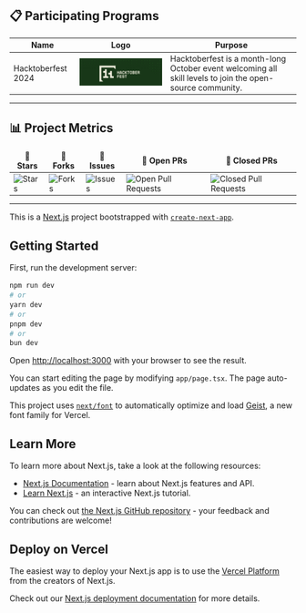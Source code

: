 ## 📋 Participating Programs

| Name                  | Logo                                                      | Purpose                                                                                                      |
|-----------------------|-----------------------------------------------------------|--------------------------------------------------------------------------------------------------------------|
| Hacktoberfest 2024    | ![Hacktoberfest Logo](assets/hacktoberfest.png) | Hacktoberfest is a month-long October event welcoming all skill levels to join the open-source community.     |

---

## 📊 Project Metrics

<table align="center">
    <thead align="center">
        <tr>
            <td><b>🌟 Stars</b></td>
            <td><b>🍴 Forks</b></td>
            <td><b>🐛 Issues</b></td>
            <td><b>🔔 Open PRs</b></td>
            <td><b>🔕 Closed PRs</b></td>
        </tr>
     </thead>
    <tbody>
         <tr>
            <td><img alt="Stars" src="https://img.shields.io/github/stars/yashksaini-coder/SolShare-Social-Media-DApp?style=flat&logo=github"/></td>
            <td><img alt="Forks" src="https://img.shields.io/github/forks/yashksaini-coder/SolShare-Social-Media-DApp?style=flat&logo=github"/></td>
            <td><img alt="Issues" src="https://img.shields.io/github/issues/yashksaini-coder/SolShare-Social-Media-DApp?style=flat&logo=github"/></td>
            <td><img alt="Open Pull Requests" src="https://img.shields.io/github/issues-pr/yashksaini-coder/SolShare-Social-Media-DApp?style=flat&logo=github"/></td>
            <td><img alt="Closed Pull Requests" src="https://img.shields.io/github/issues-pr-closed/yashksaini-coder/SolShare-Social-Media-DApp?style=flat&color=green&logo=github"/></td>
        </tr>
    </tbody>
</table>

---


This is a [Next.js](https://nextjs.org) project bootstrapped with [`create-next-app`](https://nextjs.org/docs/app/api-reference/cli/create-next-app).

## Getting Started

First, run the development server:

```bash
npm run dev
# or
yarn dev
# or
pnpm dev
# or
bun dev
```

Open [http://localhost:3000](http://localhost:3000) with your browser to see the result.

You can start editing the page by modifying `app/page.tsx`. The page auto-updates as you edit the file.

This project uses [`next/font`](https://nextjs.org/docs/app/building-your-application/optimizing/fonts) to automatically optimize and load [Geist](https://vercel.com/font), a new font family for Vercel.

## Learn More

To learn more about Next.js, take a look at the following resources:

- [Next.js Documentation](https://nextjs.org/docs) - learn about Next.js features and API.
- [Learn Next.js](https://nextjs.org/learn) - an interactive Next.js tutorial.

You can check out [the Next.js GitHub repository](https://github.com/vercel/next.js) - your feedback and contributions are welcome!

## Deploy on Vercel

The easiest way to deploy your Next.js app is to use the [Vercel Platform](https://vercel.com/new?utm_medium=default-template&filter=next.js&utm_source=create-next-app&utm_campaign=create-next-app-readme) from the creators of Next.js.

Check out our [Next.js deployment documentation](https://nextjs.org/docs/app/building-your-application/deploying) for more details.
